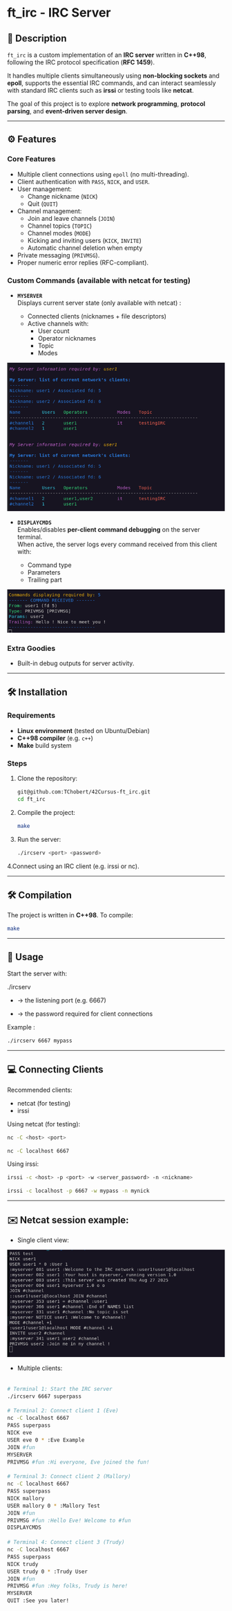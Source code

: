 # ft_irc - IRC Server

## 📌 Description
`ft_irc` is a custom implementation of an **IRC server** written in **C++98**, following the IRC protocol specification (**RFC 1459**).  

It handles multiple clients simultaneously using **non-blocking sockets** and **epoll**, supports the essential IRC commands, and can interact seamlessly with standard IRC clients such as **irssi** or testing tools like **netcat**.  

The goal of this project is to explore **network programming**, **protocol parsing**, and **event-driven server design**.

---


## ⚙️ Features

### Core Features

- Multiple client connections using `epoll` (no multi-threading).
- Client authentication with `PASS`, `NICK`, and `USER`.
- User management:
  - Change nickname (`NICK`)
  - Quit (`QUIT`)
- Channel management:
  - Join and leave channels (`JOIN`)
  - Channel topics (`TOPIC`)
  - Channel modes (`MODE`)
  - Kicking and inviting users (`KICK`, `INVITE`)
  - Automatic channel deletion when empty
- Private messaging (`PRIVMSG`).
- Proper numeric error replies (RFC-compliant).

### Custom Commands (available with netcat for testing)

- **`MYSERVER`**  
  Displays current server state (only available with netcat) :
 
  - Connected clients (nicknames + file descriptors)  
  - Active channels with:
    - User count
    - Operator nicknames
    - Topic
    - Modes
   
![Illustration of MYSERVER command output](assets/myserver.png)

- **`DISPLAYCMDS`**  
  Enables/disables **per-client command debugging** on the server terminal.  
  When active, the server logs every command received from this client with:
  
  - Command type  
  - Parameters  
  - Trailing part

![Illustration of DISPLAYCMD output wit a command PRIVMSG](assets/displaycmd.png) 

### Extra Goodies

- Built-in debug outputs for server activity.

---


## 🛠️ Installation

### Requirements

- **Linux environment** (tested on Ubuntu/Debian)  
- **C++98 compiler** (e.g. `c++`)  
- **Make** build system

### Steps

1. Clone the repository:
   ```bash
   git@github.com:TChobert/42Cursus-ft_irc.git
   cd ft_irc

2. Compile the project:
   ```bash
   make

3. Run the server:
   ```bash
   ./ircserv <port> <password>

4.Connect using an IRC client (e.g. irssi or nc).


---


## 🛠️ Compilation

The project is written in **C++98**. To compile:

```bash
make
```
---


## 🚀 Usage

Start the server with:

./ircserv <port> <password>

- <port> → the listening port (e.g. 6667)

- <password> → the password required for client connections

Example :

```bash
./ircserv 6667 mypass
```

---


## 💻 Connecting Clients

Recommended clients:

- netcat (for testing)
- irssi

Using netcat (for testing):

```bash
nc -C <host> <port>
```

```bash
nc -C localhost 6667
```

Using irssi:

```bash
irssi -c <host> -p <port> -w <server_password> -n <nickname>
```

```bash
irssi -c localhost -p 6667 -w mypass -n mynick

```

---

## ✉️ Netcat session example:

- Single client view:

![Example of a simple client session using netcat](assets/netcat_session_example.png)


- Multiple clients:

```bash

# Terminal 1: Start the IRC server
./ircserv 6667 superpass

# Terminal 2: Connect client 1 (Eve)
nc -C localhost 6667
PASS superpass
NICK eve
USER eve 0 * :Eve Example
JOIN #fun
MYSERVER
PRIVMSG #fun :Hi everyone, Eve joined the fun!

# Terminal 3: Connect client 2 (Mallory)
nc -C localhost 6667
PASS superpass
NICK mallory
USER mallory 0 * :Mallory Test
JOIN #fun
PRIVMSG #fun :Hello Eve! Welcome to #fun
DISPLAYCMDS

# Terminal 4: Connect client 3 (Trudy)
nc -C localhost 6667
PASS superpass
NICK trudy
USER trudy 0 * :Trudy User
JOIN #fun
PRIVMSG #fun :Hey folks, Trudy is here!
MYSERVER
QUIT :See you later!
```

